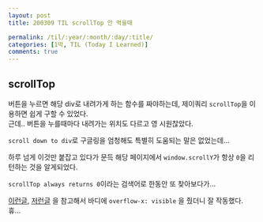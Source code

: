 ```yaml
---
layout: post
title: 200309 TIL scrollTop 안 먹을때

permalink: /til/:year/:month/:day/:title/
categories: [1막, TIL (Today I Learned)]
comments: true
---
```


## scrollTop

버튼을 누르면 해당 div로 내려가게 하는 함수를 짜야하는데, 제이쿼리 `scrollTop`을 이용하면 쉽게 구할 수 있었다.   
근데.. 버튼을 누를때마다 내려가는 위치도 다르고 영 시원찮았다.  

`scroll down to div`로 구글링을 엄청해도 특별히 도움되는 말은 없었는데... 

하루 넘게 이것만 붙잡고 있다가 문득 해당 페이지에서 `window.scrollY`가 항상 `0`을 리턴하는 것을 알게되었다.  

`scrollTop always returns 0`이라는 검색어로 한동안 또 찾아보다가... 
 
 [이런글](https://stackoverflow.com/questions/12788487/document-scrolltop-always-returns-0), [저런글](https://medium.com/@daniwhkim/how-do-i-get-set-top-position-of-elements-scrolltop-offsettop-pageyoffset-scrolly-help-275a7ada5569)
 을 참고해서 바디에  `overflow-x: visible` 을 줬더니 잘 작동했다.  휴...  
